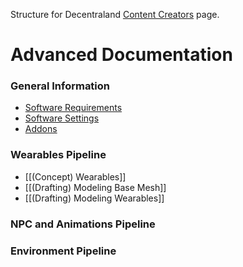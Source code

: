 Structure for Decentraland [Content Creators](https://docs.decentraland.org/creator/) page.

# Advanced Documentation
### General Information
- [Software Requirements](https://github.com/the-ankou/advanced-documentation/wiki/Software-Requirements)
- [Software Settings](https://github.com/the-ankou/advanced-documentation/wiki/Software-Settings)
- [Addons](https://github.com/the-ankou/advanced-documentation/wiki/Addons)

### Wearables Pipeline
- [[(Concept) Wearables]]
- [[(Drafting) Modeling Base Mesh]]
- [[(Drafting) Modeling Wearables]]
### NPC and Animations Pipeline
### Environment Pipeline